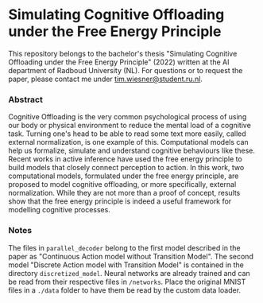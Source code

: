 # Simulating Cognitive Offloading under the Free Energy Principle
This repository belongs to the bachelor's thesis "Simulating Cognitive Offloading under the Free Energy Principle" (2022) written at the AI department of Radboud University (NL). For questions or to request the paper, please contact me under tim.wiesner@student.ru.nl.

### Abstract
Cognitive Offloading is the very common psychological process of using our body or physical environment to reduce the mental load of a cognitive task. Turning one's head to be able to read some text more easily, called external normalization, is one example of this. Computational models can help us formalize, simulate and understand cognitive behaviours like these. Recent works in active inference have used the free energy principle to build models that closely connect perception to action. In this work, two computational models, formulated under the free energy principle, are proposed to model cognitive offloading, or more specifically, external normalization. While they are not more than a proof of concept, results show that the free energy principle is indeed a useful framework for modelling cognitive processes.

### Notes
The files in `parallel_decoder` belong to the first model described in the paper as "Continuous Action model without Transition Model". The second model "Discrete Action model with Transition Model" is contained in the directory `discretized_model`. Neural networks are already trained and can be read from their respective files in `/networks`. Place the original MNIST files in a `./data` folder to have them be read by the custom data loader.
